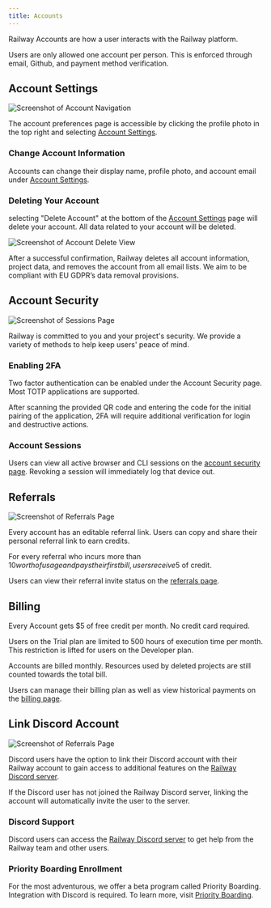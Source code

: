 ```yaml
---
title: Accounts
---
```


Railway Accounts are how a user interacts with the Railway platform.

Users are only allowed one account per person. This is enforced through email, Github, and payment method verification.

## Account Settings

<Image src="https://res.cloudinary.com/railway/image/upload/v1631917785/docs/account-nav_jzyaeb.png"
alt="Screenshot of Account Navigation"
layout="fixed"
width={450} height={311} quality={80} />

The account preferences page is accessible by clicking the profile photo in the top right and selecting [Account Settings](https://railway.app/account).

### Change Account Information

Accounts can change their display name, profile photo, and account email under [Account Settings](https://railway.app/account).

### Deleting Your Account

selecting "Delete Account" at the bottom of the [Account Settings](https://railway.app/account) page will delete your account. All data related to your account will be deleted.

<Image src="https://res.cloudinary.com/railway/image/upload/v1641244076/docs/delete_acz7hs.png"
alt="Screenshot of Account Delete View"
layout="fixed"
width={450} height={311} quality={80} />

After a successful confirmation, Railway deletes all account information, project data, and removes the account from all email lists. We aim to be compliant with EU GDPR’s data removal provisions.

## Account Security

<Image src="https://res.cloudinary.com/railway/image/upload/v1631917786/docs/sessions_qo0lhw.png"
alt="Screenshot of Sessions Page"
layout="responsive"
width={1162} height={587} quality={80} />

Railway is committed to you and your project's security. We provide a variety of methods to help keep users' peace of mind.

### Enabling 2FA

Two factor authentication can be enabled under the Account Security page. Most TOTP applications are supported.

After scanning the provided QR code and entering the code for the initial pairing of the application, 2FA will require additional verification for login and destructive actions.

### Account Sessions

Users can view all active browser and CLI sessions on the [account security page](https://railway.app/account/security). Revoking a session will immediately log that device out.

## Referrals

<Image src="https://res.cloudinary.com/railway/image/upload/v1631917786/docs/referrals_iya9mz.png"
alt="Screenshot of Referrals Page"
layout="responsive"
width={1141} height={604} quality={80} />

Every account has an editable referral link. Users can copy and share their personal referral link to earn credits.

For every referral who incurs more than $10 worth of usage and pays their first bill, users receive 5$ of credit.

Users can view their referral invite status on the [referrals page](https://railway.app/account/referrals).

## Billing

Every Account gets $5 of free credit per month. No credit card required.

Users on the Trial plan are limited to 500 hours of execution time per month. This restriction is lifted for users on the Developer plan.

Accounts are billed monthly. Resources used by deleted projects are still counted towards the total bill.

Users can manage their billing plan as well as view historical payments on the [billing page](https://railway.app/account/billing).

## Link Discord Account

<Image src="https://res.cloudinary.com/railway/image/upload/v1643230045/link-discord-account_vpal68.png"
alt="Screenshot of Referrals Page"
layout="responsive"
width={642} height={326} quality={80} />

Discord users have the option to link their Discord account with their Railway account to gain access to additional features on the [Railway Discord server](https://discord.gg/railway).

If the Discord user has not joined the Railway Discord server, linking the account will automatically invite the user to the server.

### Discord Support

Discord users can access the [Railway Discord server](https://discord.gg/railway) to get help from the Railway team and other users.

### Priority Boarding Enrollment

For the most adventurous, we offer a beta program called Priority Boarding. Integration with Discord is required. To learn more, visit [Priority Boarding](priority-boarding).
